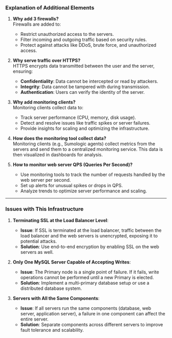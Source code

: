 ### **Explanation of Additional Elements**

1. **Why add 3 firewalls?**  
   Firewalls are added to:
   - Restrict unauthorized access to the servers.
   - Filter incoming and outgoing traffic based on security rules.
   - Protect against attacks like DDoS, brute force, and unauthorized access.

2. **Why serve traffic over HTTPS?**  
   HTTPS encrypts data transmitted between the user and the server, ensuring:
   - **Confidentiality**: Data cannot be intercepted or read by attackers.
   - **Integrity**: Data cannot be tampered with during transmission.
   - **Authentication**: Users can verify the identity of the server.

3. **Why add monitoring clients?**  
   Monitoring clients collect data to:
   - Track server performance (CPU, memory, disk usage).
   - Detect and resolve issues like traffic spikes or server failures.
   - Provide insights for scaling and optimizing the infrastructure.

4. **How does the monitoring tool collect data?**  
   Monitoring clients (e.g., Sumologic agents) collect metrics from the servers and send them to a centralized monitoring service. This data is then visualized in dashboards for analysis.

5. **How to monitor web server QPS (Queries Per Second)?**  
   - Use monitoring tools to track the number of requests handled by the web server per second.
   - Set up alerts for unusual spikes or drops in QPS.
   - Analyze trends to optimize server performance and scaling.

---

### **Issues with This Infrastructure**

1. **Terminating SSL at the Load Balancer Level**:  
   - **Issue**: If SSL is terminated at the load balancer, traffic between the load balancer and the web servers is unencrypted, exposing it to potential attacks.
   - **Solution**: Use end-to-end encryption by enabling SSL on the web servers as well.

2. **Only One MySQL Server Capable of Accepting Writes**:  
   - **Issue**: The Primary node is a single point of failure. If it fails, write operations cannot be performed until a new Primary is elected.
   - **Solution**: Implement a multi-primary database setup or use a distributed database system.

3. **Servers with All the Same Components**:  
   - **Issue**: If all servers run the same components (database, web server, application server), a failure in one component can affect the entire server.
   - **Solution**: Separate components across different servers to improve fault tolerance and scalability.